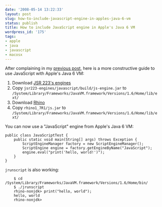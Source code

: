 ```yaml
---
date: '2008-05-14 13:22:33'
layout: post
slug: how-to-include-javascript-engine-in-apples-java-6-vm
status: publish
title: How to include JavaScript engine in Apple's Java 6 VM
wordpress_id: '175'
tags:
- apple
- java
- javascript
- macosx
---
```


After complaining in my [previous post][previous-post], here is a more constructive guide to use JavaScript with Apple's Java 6 VM:

1. Download [JSR 223's engines][jsr223]
2. Copy `jsr223-engines/javascript/build/js-engine.jar` to `/System/Library/Frameworks/JavaVM.framework/Versions/1.6/Home/lib/ext/`
3. Download [Rhino][rhino]
4. Copy `rhino1_7R1/js.jar` to `/System/Library/Frameworks/JavaVM.framework/Versions/1.6/Home/lib/ext/`

You can now use a "JavaScript" engine from Apple's Java 6 VM:


    
    
    public class JavaScriptTest {
        public static void main(String[] args) throws Exception {
            ScriptEngineManager factory = new ScriptEngineManager();
            ScriptEngine engine = factory.getEngineByName("JavaScript");
            engine.eval("print('hello, world!')");
        }
    }
    



`jrunscript` is also working:


    
    
        $ cd /System/Library/Frameworks/JavaVM.framework/Versions/1.6/Home/bin/
        $ ./jrunscript 
        rhino-nonjdk> print("hello, world");
        hello, world
        rhino-nonjdk> 
    



[previous-post]: http://jmesnil.net/weblog/2008/05/14/no-javascript-in-java-6-on-mac-os-x/
[jsr223]: https://scripting.dev.java.net/files/documents/4957/37593/jsr223-engines.zip
[rhino]: http://www.mozilla.org/rhino/download.html
